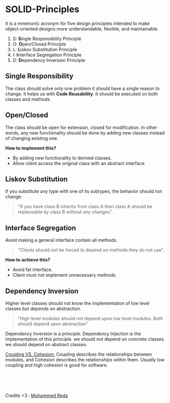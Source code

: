 # SOLID-Principles
It is a mnemonic acronym for five design principles intended to make 
object-oriented designs more understandable, flexible, and maintainable.
1. S: **S**ingle Responsibility Principle
2. O: **O**pen/Closed Principle
3. L: **L**iskov Substitution Principle
4. I: **I**nterface Segregation Principle
5. D: **D**ependency Inversion Principle


## Single Responsibility
The class should solve only one problem it should
have a single reason to change. It helps us with **Code Reusability**.
It should be executed on both classes and methods.

    
## Open/Closed
The class should be open for extension, closed for
modification.
In other words, any new functionality should be done by adding new classes instead of
changing existing one.

**How to implement this?**
- By adding new functionality to derived classes.
- Allow client access the original class with an abstract interface.


## Liskov Substitution
If you substitute any type with one of its subtypes,
the behavior should not change.
> "If you have class B inherits from class A then class A should be replaceable by class B without any changes".


## Interface Segregation
Avoid making a general interface contain all
methods.
> "Clients should not be forced to depend on methods they do not use".

**How to achieve this?**
- Avoid fat interface.
- Client must not implement unnecessary methods.


## Dependency Inversion
Higher level classes should not know the implementation
of low level classes but depends on abstraction.
> "High level modules should not depend upon low level modules. Both should depend upon abstraction"

Dependency Inversion is a principle. Dependency Injection is the
implementation of this principle.
we should not depend on concrete classes. we should depend on abstract
classes.

[Coupling VS. Cohesion:](https://www.geeksforgeeks.org/software-engineering-differences-between-coupling-and-cohesion/)
Coupling describes the relationships between modules, and Cohesion describes
the relationships within them.
Usually low coupling and high cohesion is good for software.

<br>
<br>
<br>

Credits <3 :
[Mohammed Reda](https://youtube.com/playlist?list=PLnqAlQ9hFYdflFSS4NigVB7aSoYPNwHTL)
